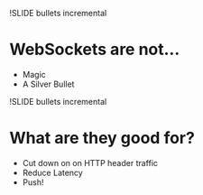 !SLIDE bullets incremental 

# WebSockets are not... #

* Magic  
* A Silver Bullet 


!SLIDE bullets incremental 

# What are they good for? #

* Cut down on on HTTP header traffic
* Reduce Latency
* Push!